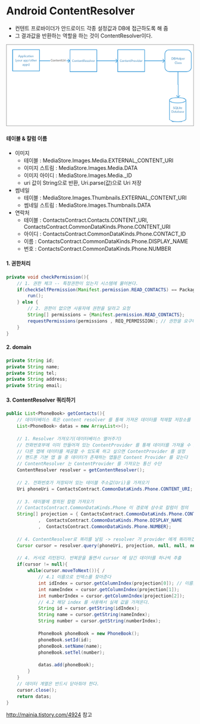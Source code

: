 
# Android ContentResolver

- 컨텐트 프로바이더가 안드로이드 각종 설정값과 DB에 접근하도록 해 줌
- 그 결과값을 반환하는 역할을 하는 것이 ContentResolver이다.

![](https://github.com/qskeksq/AD_Contacts/blob/master/pic/image001.png)

#### 테이블 & 칼럼 이름
- 이미지
    - 테이블 : MediaStore.Images.Media.EXTERNAL_CONTENT_URI
    - 이미지 스트림 : MediaStore.Images.Media.DATA
    - 이미지 아이디 : MediaStore.Images.Media._ID
    - uri 값이 String으로 반환, Uri.parse(값)으로 Uri 저장
- 썸네일
    - 테이블 : MediaStore.Images.Thumbnails.EXTERNAL_CONTENT_URI
    - 썸네일 스트림 : MediaStore.Images.Thumbnails.DATA
- 연락처
    - 테이블 : ContactsContract.Contacts.CONTENT_URI, ContactsContract.CommonDataKinds.Phone.CONTENT_URI
    - 아이디 : ContactsContract.CommonDataKinds.Phone.CONTACT_ID
    - 이름 : ContactsContract.CommonDataKinds.Phone.DISPLAY_NAME
    - 번호 : ContactsContract.CommonDataKinds.Phone.NUMBER


#### 1. 권한처리

```java
private void checkPermission(){
    // 1. 권한 체크 -- 특정권한이 있는지 시스템에 물어본다.
    if(checkSelfPermission(Manifest.permission.READ_CONTACTS) == PackageManager.PERMISSION_GRANTED){
        run();
    } else {
        // 2. 권한이 없으면 사용자에 권한을 달라고 요청
        String[] permissions = {Manifest.permission.READ_CONTACTS};
        requestPermissions(permissions , REQ_PERMISSION); // 권한을 요구하는 팝업이 사용자에게 보여진다
    }
}
```

#### 2. domain

```java
private String id;
private String name;
private String tel;
private String address;
private String email;
```


#### 3. ContentResolver 쿼리하기
```java
public List<PhoneBook> getContacts(){
    // 데이터베이스 혹은 content resolver 를 통해 가져온 데이터를 적재할 저장소를 먼저 정의
    List<PhoneBook> datas = new ArrayList<>();

    // 1. Resolver 가져오기(데이터베이스 열어주기)
    // 전화번호부에 이미 만들어져 있는 ContentProvider 를 통해 데이터를 가져올 수 있음
    // 다른 앱에 데이터를 제공할 수 있도록 하고 싶으면 ContentProvider 를 설정
    // 핸드폰 기본 앱 들 중 데이터가 존재하는 앱들은 Content Provider 를 갖는다
    // ContentResolver 는 ContentProvider 를 가져오는 통신 수단
    ContentResolver resolver = getContentResolver();

    // 2. 전화번호가 저장되어 있는 테이블 주소값(Uri)을 가져오기
    Uri phoneUri = ContactsContract.CommonDataKinds.Phone.CONTENT_URI;

    // 3. 테이블에 정의된 칼럼 가져오기
    // ContactsContract.CommonDataKinds.Phone 이 경로에 상수로 칼럼이 정의
    String[] projection = { ContactsContract.CommonDataKinds.Phone.CONTACT_ID // 인덱스 값, 중복될 수 있음 -- 한 사람 번호가 여러개인 경우
            ,  ContactsContract.CommonDataKinds.Phone.DISPLAY_NAME
            ,  ContactsContract.CommonDataKinds.Phone.NUMBER};

    // 4. ContentResolver로 쿼리를 날림 -> resolver 가 provider 에게 쿼리하겠다고 요청
    Cursor cursor = resolver.query(phoneUri, projection, null, null, null);

    // 4. 커서로 리턴된다. 반복문을 돌면서 cursor 에 담긴 데이터를 하나씩 추출
    if(cursor != null){
        while(cursor.moveToNext()){ /
            // 4.1 이름으로 인덱스를 찾아준다
            int idIndex = cursor.getColumnIndex(projection[0]); // 이름을 넣어주면 그 칼럼을 가져와준다.
            int nameIndex = cursor.getColumnIndex(projection[1]);
            int numberIndex = cursor.getColumnIndex(projection[2]);
            // 4.2 해당 index 를 사용해서 실제 값을 가져온다.
            String id = cursor.getString(idIndex);
            String name = cursor.getString(nameIndex);
            String number = cursor.getString(numberIndex);

            PhoneBook phoneBook = new PhoneBook();
            phoneBook.setId(id);
            phoneBook.setName(name);
            phoneBook.setTel(number);

            datas.add(phoneBook);
        }
    }
    // 데이터 계열은 반드시 닫아줘야 한다.
    cursor.close(); 
    return datas;
}
```

http://mainia.tistory.com/4924 참고